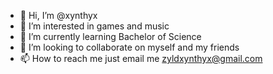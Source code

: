 - 👋 Hi, I’m @xynthyx
- 👀 I’m interested in games and music
- 🌱 I’m currently learning Bachelor of Science 
- 💞️ I’m looking to collaborate on myself and my friends
- 📫 How to reach me just email me zyldxynthyx@gmail.com

<!---
xynthyx/xynthyx is a ✨ special ✨ repository because its `README.md` (this file) appears on your GitHub profile.
You can click the Preview link to take a look at your changes.
--->
